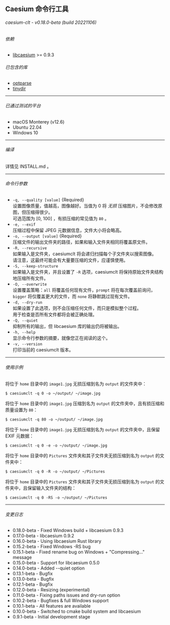 ## Caesium 命令行工具
###### caesium-clt - v0.18.0-beta (build 20221106)

###### 依赖
* [libcaesium](https://github.com/Lymphatus/libcaesium) >= 0.9.3

###### 已包含的库
* [optparse](https://github.com/skeeto/optparse)
* [tinydir](https://github.com/cxong/tinydir)

----------

###### 已通过测试的平台
* macOS Monterey (v12.6)
* Ubuntu 22.04
* Windows 10

----------

###### 编译
详情见 INSTALL.md 。

----------

###### 命令行参数
- `-q, --quality [value]` {Required}  
  设置图像质量，值越高，图像越好。当值为 0 将 _无损_ 压缩图片，不会修改原图，但压缩得很少。  
  可选范围为 [0, 100] ，有损压缩的常见值为 `80` 。
- `-e, --exif`  
  压缩过程中保留 JPEG 元数据信息，文件大小将会略高。
- `-o, --output [value]` {Required}  
  压缩文件的输出文件夹的路径，如果和输入文件夹相同将覆盖原文件。
- `-R, --recursive`  
  如果输入是文件夹，caesiumclt 将会递归扫描每个子文件夹以搜索图像。  
  请注意，这最终可能会有大量要压缩的文件，应谨慎使用。
- `-S, --keep-structure`  
  如果输入是文件夹，并且设置了 `-R` 选项，caesiumclt 将保持原始文件夹结构地压缩所有文件。
- `-O, --overwrite`  
  设置覆盖策略：`all` 将覆盖任何现有文件，`prompt` 将在每次覆盖前询问，`bigger` 将仅覆盖更大的文件，而 `none` 将静默跳过现有文件。
- `-d, --dry-run`  
  如果设置了此选项，则不会压缩任何文件，而只是模拟整个过程。   
  用于检查是否所有文件都将会被正确处理。
- `-Q, --quiet`  
  抑制所有的输出，但 libcaesium 库的输出仍将被输出。
- `-h, --help`  
  显示命令行参数的摘要，就像您正在阅读的这个。
- `-v, --version`  
  打印当前的 caesiumclt 版本。


----------

###### 使用示例

将位于 `home` 目录中的 `image1.jpg` 无损压缩到名为 `output` 的文件夹中：
```
$ caesiumclt -q 0 -o ~/output/ ~/image.jpg
```

将位于 `home` 目录中的 `image1.jpg` 压缩到名为 `output` 的文件夹中，且有损压缩和质量设置为 `80`：
```
$ caesiumclt -q 80 -o ~/output/ ~/image.jpg
```

将位于 `home` 目录中的 `image1.jpg` 无损压缩到名为 `output` 的文件夹中，且保留 EXIF 元数据：
```
$ caesiumclt -q 0 -e -o ~/output/ ~/image.jpg
```

将位于 `home` 目录中的 `Pictures` 文件夹和其子文件夹无损压缩到名为 `output` 的文件夹中：
```
$ caesiumclt -q 0 -R -o ~/output/ ~/Pictures
```

将位于 `home` 目录中的 `Pictures` 文件夹和其子文件夹无损压缩到名为 `output` 的文件夹中，且保留输入文件夹的结构：
```
$ caesiumclt -q 0 -RS -o ~/output/ ~/Pictures
```

----------

###### 变更日志
* 0.18.0-beta - Fixed Windows build + libcaesium 0.9.3
* 0.17.0-beta - libcaesium 0.9.2
* 0.16.0-beta - Using libcaesium Rust library
* 0.15.2-beta - Fixed Windows -RS bug
* 0.15.1-beta - Fixed rename bug on Windows + "Compressing..." message
* 0.15.0-beta - Support for libcaesium 0.5.0
* 0.14.0-beta - Added --quiet option
* 0.13.1-beta - Bugfix
* 0.13.0-beta - Bugfix
* 0.12.1-beta - Bugfix
* 0.12.0-beta - Resizing (experimental)
* 0.11.0-beta - Fixing paths issues and dry-run option
* 0.10.2-beta - Bugfixes & full Windows support
* 0.10.1-beta - All features are available
* 0.10.0-beta - Switched to cmake build system and libcaesium
* 0.9.1-beta - Initial development stage
